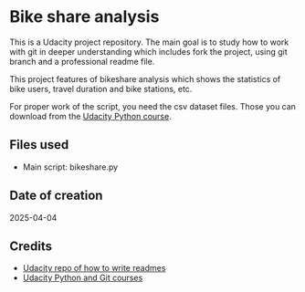 # Bike share analysis

This is a Udacity project repository. The main goal is to study how to work with git in deeper understanding which includes fork the project, using git branch and a professional readme file. 

This project features of bikeshare analysis which shows the statistics of bike users, travel duration and bike stations, etc.

For proper work of the script, you need the csv dataset files. Those you can download from the [Udacity Python course](https://www.udacity.com/enrollment/nd104).

## Files used

- Main script: bikeshare.py

## Date of creation

2025-04-04

## Credits

- [Udacity repo of how to write readmes](https://github.com/udacity/ud777-writing-readmes)
- [Udacity Python and Git courses](https://www.udacity.com/enrollment/nd104)
